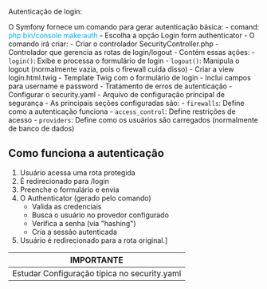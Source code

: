 


Autenticação de login:

O Symfony fornece um comando para gerar autenticação básica:
     - comand: <font color="#00b0f0">php bin/console make:auth</font>
         - Escolha a opção Login form authenticator
	          - O comando irá criar: 
                 - Criar o controlador SecurityController.php
                     - Controlador que gerencia as rotas de login/logout
                     - Contém essas ações:
                         - `login()`: Exibe e processa o formulário de login
                         - `logout()`: Manipula o logout (normalmente vazia, pois o firewall cuida disso)
                 - Criar a view login.html.twig
                     - Template Twig com o formulário de login
                     - Inclui campos para username e password
                     - Tratamento de erros de autenticação
                 - Configurar o security.yaml
                     - Arquivo de configuração principal de segurança
                     - As principais seções configuradas são:
                        - `firewalls`: Define como a autenticação funciona
                        - `access_control`: Define restrições de acesso
                        - `providers`: Define como os usuários são carregados (normalmente de banco de dados)






## Como funciona a autenticação

1. Usuário acessa uma rota protegida
2. É redirecionado para /login
3. Preenche o formulário e envia
4. O Authenticator (gerado pelo comando)
    - Valida as credenciais
    - Busca o usuário no provedor configurado
    - Verifica a senha (via "hashing")
    - Cria a sessão autenticada
5. Usuário é redirecionado para a rota original.]



| IMPORTANTE                                       |
| ------------------------------------------------ |
| Estudar Configuração típica no security.yaml<br> |
